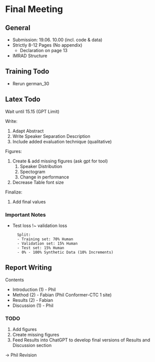 # Final Meeting

## General

- Submission: 19.06. 10.00 (incl. code & data)
- Strictly 8-12 Pages (No appendix)
	- Declaration on page 13
- IMRAD Structure

## Training Todo
- Rerun german_30

## Latex Todo

Wait until 15.15 (GPT Limit)

Write:

1. Adapt Abstract
2. Write Speaker Separation Description
3. Include added evaluation technique (qualitative)

Figures:

1. Create & add missing figures (ask gpt for tool)
    1. Speaker Distribution
    2. Spectogram
    3. Change in performance
2. Decrease Table font size

Finalize:

1. Add final values

### Important Notes
- Test loss !~ validation loss

		Split:
		- Training set: 70% Human
		- Validation set: 15% Human
		- Test set: 15% Human
		- 0% - 100% Synthetic Data (10% Increments)


## Report Writing

Contents

- Introduction (1) - Phil
- Method (2) - Fabian (Phil Conformer-CTC 1 site)
- Results (2) - Fabian
- Discussion (1) - Phil

### TODO
1. Add figures
2. Create missing figures
3. Feed Results into ChatGPT to develop final versions of Results and Discussion section

-> Phil Revision
